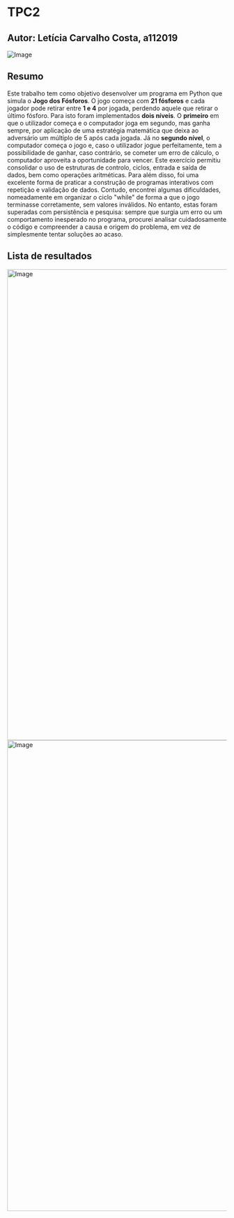 # TPC2
## Autor: Letícia Carvalho Costa, a112019
![Image](https://github.com/user-attachments/assets/8ff4eab7-81c8-4258-a209-545291ab0c84)
## Resumo
Este trabalho tem como objetivo desenvolver um programa em Python que simula o **Jogo dos Fósforos**. O jogo começa com **21 fósforos** e cada jogador pode retirar entre **1 e 4** por jogada, perdendo aquele que retirar o último fósforo.
Para isto foram implementados **dois níveis**. O **primeiro** em que o utilizador começa e o computador joga em segundo, mas ganha sempre, por aplicação de uma estratégia matemática que deixa ao adversário um múltiplo de 5 após cada jogada. Já no **segundo nível**, o computador começa o jogo e, caso o utilizador jogue perfeitamente, tem a possibilidade de ganhar, caso contrário, se cometer um erro de cálculo, o computador aproveita a oportunidade para vencer.
Este exercício permitiu consolidar o uso de estruturas de controlo, ciclos, entrada e saída de dados, bem como operações aritméticas. Para além disso, foi uma excelente forma de praticar a construção de programas interativos com repetição e validação de dados. Contudo, encontrei algumas dificuldades, nomeadamente em organizar o ciclo "while" de forma a que o jogo terminasse corretamente, sem valores inválidos. No entanto, estas foram superadas com persistência e pesquisa: sempre que surgia um erro ou um comportamento inesperado no programa, procurei analisar cuidadosamente o código e compreender a causa e origem do problema, em vez de simplesmente tentar soluções ao acaso.
## Lista de resultados
<img width="1920" height="1080" alt="Image" src="https://github.com/user-attachments/assets/dfabe153-e2a9-4755-bf9c-4792df04d865" />
<img width="1920" height="1080" alt="Image" src="https://github.com/user-attachments/assets/ea93e998-1fef-49c5-97dc-e5e6579327f8" />
